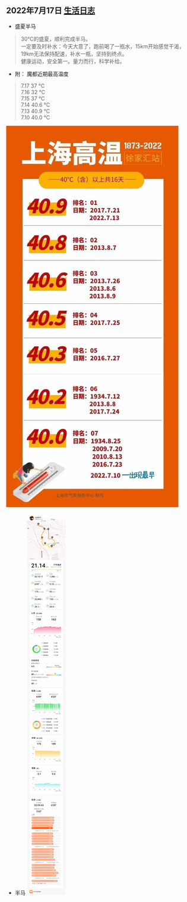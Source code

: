 ## 2022年7月17日  [生活日志](../life.md)
-  盛夏半马  
> 30℃的盛夏，顺利完成半马。  
一定要及时补水：今天大意了，跑前喝了一瓶水，15km开始感觉干渴，19km无法保持配速，补水一瓶，坚持到终点。  
健康运动，安全第一。量力而行，科学补给。 
> 
- 附： 魔都近期最高温度 
> 7.17  37 ℃  
  7.16  32 ℃  
  7.15  37 ℃   
  7.14  40.6 ℃    
  7.13  40.9 ℃    
  7.10  40.0 ℃    
> 
![](../img/20220713a.jpg)
-  半马
![](../running/半马-20220717-150.jpg)

